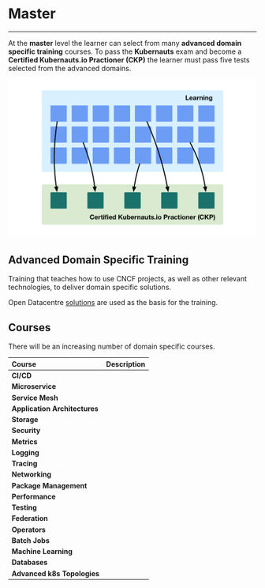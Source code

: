 # Master

---

At the **master** level the learner can select from many **advanced domain specific training** courses.  To pass the **Kubernauts** exam and become a **Certified Kubernauts.io Practioner (CKP)** the learner must pass five tests selected from the advanced domains.

<img src="images/master.png" alt="blank" width="765"/>


## Advanced Domain Specific Training

Training that teaches how to use CNCF projects, as well as other relevant technologies, to deliver domain specific solutions.

Open Datacentre [solutions](http://docs.opendatacentre.io/reference/solution.html) are used as the basis for the training.

 
## Courses

There will be an increasing number of domain specific courses.

| Course                        | Description                      |
| :---------------------------- | :------------------------------- |
| **CI/CD**                     | |
| **Microservice**              | |
| **Service Mesh**              | |
| **Application Architectures** | |
| **Storage**                   | |
| **Security**                  | |
| **Metrics**                   | |
| **Logging**                   | |
| **Tracing**                   | |
| **Networking**                | |
| **Package Management**        | |
| **Performance**               | |
| **Testing**                   | |
| **Federation**                | |
| **Operators**                 | |
| **Batch Jobs**                | |
| **Machine Learning**          | |
| **Databases**                 | |
| **Advanced k8s Topologies**   | |

<br/><br/>